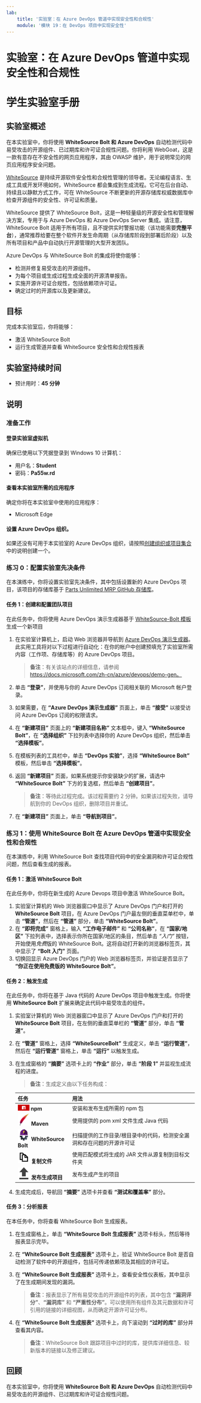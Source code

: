 ```yaml
---
lab:
    title: '实验室：在 Azure DevOps 管道中实现安全性和合规性'
    module: '模块 19：在 DevOps 项目中实现安全性'
---
```


# 实验室：在 Azure DevOps 管道中实现安全性和合规性
# 学生实验室手册

## 实验室概述

在本实验室中，你将使用 **WhiteSource Bolt 和 Azure DevOps** 自动检测代码中易受攻击的开源组件、已过期库和许可证合规性问题。你将利用 WebGoat，这是一款有意存在不安全性的网页应用程序，其由 OWASP 维护，用于说明常见的网页应用程序安全问题。

[WhiteSource](https://www.whitesourcesoftware.com/) 是持续开源软件安全性和合规性管理的领导者。无论编程语言、生成工具或开发环境如何，WhiteSource 都会集成到生成流程。它可在后台自动、持续且以静默方式工作，可在 WhiteSource 不断更新的开源存储库权威数据库中检查开源组件的安全性、许可证和质量。

WhiteSource 提供了 WhiteSource Bolt，这是一种轻量级的开源安全性和管理解决方案，专用于与 Azure DevOps 和 Azure DevOps Server 集成。请注意，WhiteSource Bolt 适用于所有项目，且不提供实时警报功能（该功能需要**完整平台**），通常推荐给要在整个软件开发生命周期（从存储库阶段到部署后阶段）以及所有项目和产品中自动执行开源管理的大型开发团队。

Azure DevOps 与 WhiteSource Bolt 的集成将使你能够：

- 检测并修复易受攻击的开源组件。
- 为每个项目或生成过程生成全面的开源清单报告。
- 实施开源许可证合规性，包括依赖项许可证。
- 确定过时的开源库以及更新建议。

## 目标

完成本实验室后，你将能够：

- 激活 WhiteSource Bolt
- 运行生成管道并查看 WhiteSource 安全性和合规性报表

## 实验室持续时间

-   预计用时：**45 分钟**

## 说明

### 准备工作

#### 登录实验室虚拟机

确保已使用以下凭据登录到 Windows 10 计算机：
    
-   用户名：**Student**
-   密码：**Pa55w.rd**

#### 查看本实验室所需的应用程序

确定你将在本实验室中使用的应用程序：
    
-   Microsoft Edge

#### 设置 Azure DevOps 组织。 

如果还没有可用于本实验室的 Azure DevOps 组织，请按照[创建组织或项目集合](https://docs.microsoft.com/zh-cn/azure/devops/organizations/accounts/create-organization?view=azure-devops)中的说明创建一个。

### 练习 0：配置实验室先决条件

在本演练中，你将设置实验室先决条件，其中包括设置新的 Azure DevOps 项目，该项目的存储库基于 [Parts Unlimited MRP GitHub 存储库](https://www.github.com/microsoft/partsunlimitedmrp)。

#### 任务 1：创建和配置团队项目

在此任务中，你将使用 Azure DevOps 演示生成器基于 [WhiteSource-Bolt 模板](https://azuredevopsdemogenerator.azurewebsites.net/?name=WhiteSource-Bolt&templateid=77362)生成一个新项目

1.  在实验室计算机上，启动 Web 浏览器并导航到 [Azure DevOps 演示生成器](https://azuredevopsdemogenerator.azurewebsites.net)。此实用工具将对以下过程进行自动化：在你的帐户中创建预填充了实验室所需内容（工作项、存储库等）的 Azure DevOps 项目。 

    > **备注**：有关该站点的详细信息，请参阅 https://docs.microsoft.com/zh-cn/azure/devops/demo-gen。

1.  单击 **“登录”**，并使用与你的 Azure DevOps 订阅相关联的 Microsoft 帐户登录。
1.  如果需要，在 **“Azure DevOps 演示生成器”** 页面上，单击 **“接受”** 以接受访问 Azure DevOps 订阅的权限请求。
1.  在 **“新建项目”** 页面上的 **“新建项目名称”** 文本框中，键入 **“WhiteSource Bolt”**，在 **“选择组织”** 下拉列表中选择你的 Azure DevOps 组织，然后单击 **“选择模板”**。
1.  在模板列表的工具栏中，单击 **“DevOps 实验”**，选择 **“WhiteSource Bolt”** 模板，然后单击 **“选择模板”**。
1.  返回 **“新建项目”** 页面，如果系统提示你安装缺少的扩展，请选中 **“WhiteSource Bolt”** 下方的复选框，然后单击 **“创建项目”**。

    > **备注**：等待此过程完成。该过程需要约 2 分钟。如果该过程失败，请导航到你的 DevOps 组织，删除项目并重试。

1.  在 **“新建项目”** 页面上，单击 **“导航到项目”**。

### 练习 1：使用 WhiteSource Bolt 在 Azure DevOps 管道中实现安全性和合规性

在本演练中，利用 WhiteSource Bolt 查找项目代码中的安全漏洞和许可证合规性问题，然后查看生成的报表。

#### 任务 1：激活 WhiteSource Bolt

在此任务中，你将在新生成的 Azure Devops 项目中激活 WhiteSource Bolt。

1.  实验室计算机的 Web 浏览器窗口中显示了 Azure DevOps 门户和打开的 **WhiteSource Bolt** 项目，在 Azure DevOps 门户最左侧的垂直菜单栏中，单击 **“管道”**，然后在 **“管道”** 部分，单击 **“WhiteSource Bolt”**。
1.  在 **“即将完成”** 窗格上，输入 **“工作电子邮件”** 和 **“公司名称”**，在 **“国家/地区”** 下拉列表中，选择表示你所在国家/地区的条目，然后单击 *“入门”* 按钮，开始使用*免费*版的 WhiteSource Bolt。这将自动打开新的浏览器标签页，其中显示了 **“Bolt 入门”** 页面。 
1.  切换回显示 Azure DevOps 门户的 Web 浏览器标签页，并验证是否显示了 **“你正在使用免费版的 WhiteSource Bolt”**。

#### 任务 2：触发生成

在此任务中，你将在基于 Java 代码的 Azure DevOps 项目中触发生成。你将使用 **WhiteSource Bolt** 扩展来确定此代码中易受攻击的组件。

1.  实验室计算机的 Web 浏览器窗口中显示了 Azure DevOps 门户和打开的 **WhiteSource Bolt** 项目，在左侧的垂直菜单栏的 **“管道”** 部分，单击 **“管道”**。
1.  在 **“管道”** 窗格上，选择 **“WhiteSourceBolt”** 生成定义，单击 **“运行管道”**，然后在 **“运行管道”** 窗格上，单击 **“运行”** 以触发生成。
1.  在生成窗格的 **“摘要”** 选项卡上的 **“作业”** 部分，单击 **“阶段 1”** 并监视生成流程的进度。

    > **备注**：生成定义由以下任务构成：

    | 任务 | 用法 |
    | ---- | ------ |
    | ![npm](images/m19/npm.png) **npm** |  安装和发布生成所需的 npm 包 |
    | ![maven](images/m19/maven.png) **Maven** |  使用提供的 pom xml 文件生成 Java 代码 |
    | ![whitesourcebolt](images/m19/whitesourcebolt.png) **WhiteSource Bolt** |  扫描提供的工作目录/根目录中的代码，检测安全漏洞和存在问题的开源许可证 |
    | ![Copy-files](images/m19/copy-files.png) **复制文件** |  使用匹配模式将生成的 JAR 文件从源复制到目标文件夹 |
    | ![Publish-build-artifacts](images/m19/publish-build-artifacts.png) **发布生成项目** |  发布生成产生的项目 |
    
1.  生成完成后，导航回 **“摘要”** 选项卡并查看 **“测试和覆盖率”** 部分。 

#### 任务 3：分析报表

在本任务中，你将查看 WhiteSource Bolt 生成报表。 

1.  在生成窗格上，单击 **“WhiteSource Bolt 生成报表”** 选项卡标头，然后等待报表显示完毕。 
1.  在 **“WhiteSource Bolt 生成报表”** 选项卡上，验证 WhiteSource Bolt 是否自动检测了软件中的开源组件，包括可传递依赖项及其相应的许可证。
1.  在 **“WhiteSource Bolt 生成报表”** 选项卡上，查看安全性仪表板，其中显示了在生成期间发现的漏洞。

    > **备注**：报表显示了所有易受攻击的开源组件的列表，其中包含 **“漏洞评分”**、**“漏洞库”** 和 **“严重性分布”**。可以使用所有组件及其元数据和许可引用的链接的详细视图，从而确定开源许可证分布。

1.  在 **“WhiteSource Bolt 生成报表”** 选项卡上，向下滚动到 **“过时的库”** 部分并查看其内容。

    > **备注**：WhiteSource Bolt 跟踪项目中过时的库，提供库详细信息、较新版本的链接以及修正建议。

## 回顾

在本实验室中，你将使用 **WhiteSource Bolt 和 Azure DevOps** 自动检测代码中易受攻击的开源组件、已过期库和许可证合规性问题。
